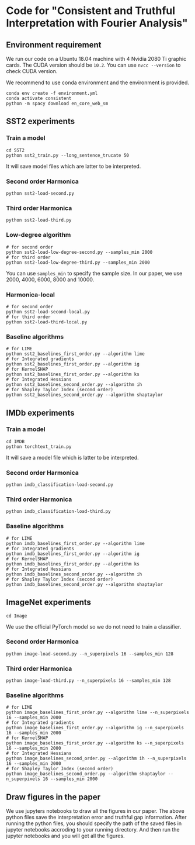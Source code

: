 # Code for "Consistent and Truthful Interpretation with Fourier Analysis"


## Environment requirement
We run our code on a Ubuntu 18.04 machine with 4 Nvidia 2080 Ti graphic cards.
The CUDA version should be `10.2`. 
You can use `nvcc --version` to check CUDA version.

We recommend to use conda environment and the environment is provided. 

```
conda env create -f environment.yml
conda activate consistent
python -m spacy download en_core_web_sm
```

## SST2 experiments
### Train a model
```
cd SST2
python sst2_train.py --long_sentence_trucate 50
```
It will save model files which are latter to be interpreted.

### Second order Harmonica
```
python sst2-load-second.py
```

### Third order Harmonica
```
python sst2-load-third.py
```

### Low-degree algorithm
```
# for second order
python sst2-load-low-degree-second.py --samples_min 2000
# for third order
python sst2-load-low-degree-third.py --samples_min 2000
```
You can use `samples_min` to specify the sample size. 
In our paper, we use 2000, 4000, 6000, 8000 and 10000.

### Harmonica-local
```
# for second order
python sst2-load-second-local.py
# for third order
python sst2-load-third-local.py
```

### Baseline algorithms
```
# for LIME
python sst2_baselines_first_order.py --algorithm lime
# for Integrated gradients
python sst2_baselines_first_order.py --algorithm ig
# for KernelSHAP
python sst2_baselines_first_order.py --algorithm ks
# for Integrated Hessians
python sst2_baselines_second_order.py --algorithm ih
# for Shapley Taylor Index (second order)
python sst2_baselines_second_order.py --algorithm shaptaylor
```

## IMDb experiments
### Train a model
```
cd IMDB
python torchtext_train.py
```
It will save a model file which is latter to be interpreted.

### Second order Harmonica
```
python imdb_classification-load-second.py
```
### Third order Harmonica
```
python imdb_classification-load-third.py
```

### Baseline algorithms
```
# for LIME
python imdb_baselines_first_order.py --algorithm lime
# for Integrated gradients
python imdb_baselines_first_order.py --algorithm ig
# for KernelSHAP
python imdb_baselines_first_order.py --algorithm ks
# for Integrated Hessians
python imdb_baselines_second_order.py --algorithm ih
# for Shapley Taylor Index (second order)
python imdb_baselines_second_order.py --algorithm shaptaylor
```

## ImageNet experiments
```
cd Image
```
We use the official PyTorch model so we do not need to train a classifier.
### Second order Harmonica
```
python image-load-second.py --n_superpixels 16 --samples_min 128
```


### Third order Harmonica
```
python image-load-third.py --n_superpixels 16 --samples_min 128
```

### Baseline algorithms
```
# for LIME
python image_baselines_first_order.py --algorithm lime --n_superpixels 16 --samples_min 2000
# for Integrated gradients
python image_baselines_first_order.py --algorithm ig --n_superpixels 16 --samples_min 2000
# for KernelSHAP
python image_baselines_first_order.py --algorithm ks --n_superpixels 16 --samples_min 2000
# for Integrated Hessians
python image_baselines_second_order.py --algorithm ih --n_superpixels 16 --samples_min 2000
# for Shapley Taylor Index (second order)
python image_baselines_second_order.py --algorithm shaptaylor --n_superpixels 16 --samples_min 2000
```

## Draw figures in the paper
We use jupyters notebooks to draw all the figures in our paper. 
The above python files save the interpretation error and truthful gap information.
After running the python files, you should specify the path of the saved files in jupyter notebooks accroding to your running directory.
And then run the jupyter notebooks and you will get all the figures.



